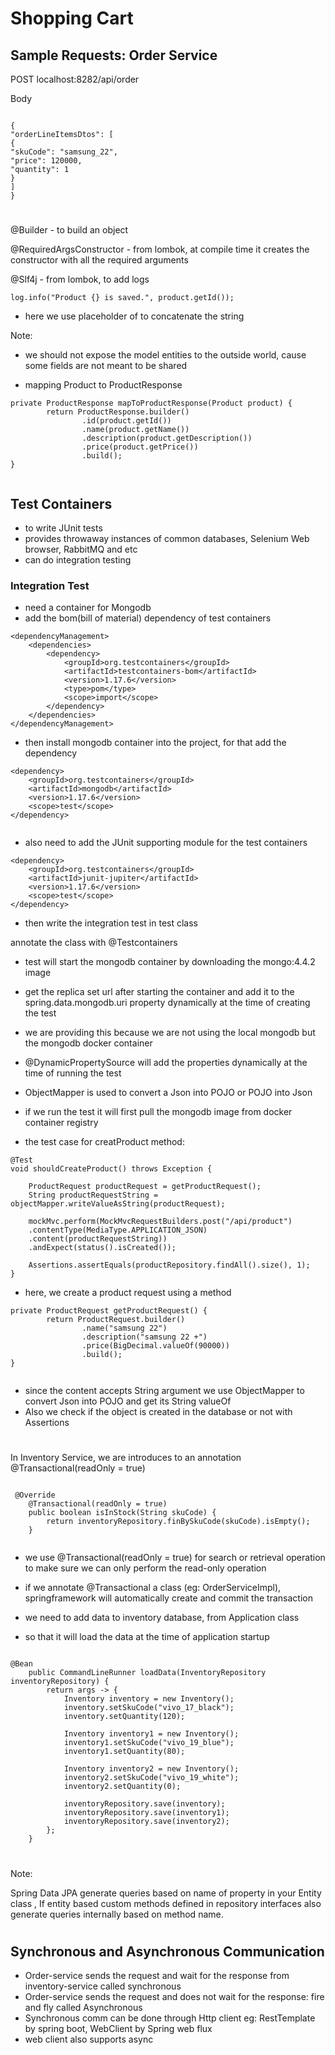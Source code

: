 # Shopping Cart


## Sample Requests: Order Service

POST    localhost:8282/api/order

Body    

```

{
"orderLineItemsDtos": [
{
"skuCode": "samsung_22",
"price": 120000,
"quantity": 1
}
]
}

```

#

@Builder - to build an object
 
@RequiredArgsConstructor - from lombok, at compile time it creates the constructor with all the required arguments

@Slf4j - from lombok, to add logs

```
log.info("Product {} is saved.", product.getId());
```
- here we use placeholder of to concatenate the string

Note:
- we should not expose the model entities to the outside world, cause some fields are not meant to be shared


- mapping Product to ProductResponse
```
private ProductResponse mapToProductResponse(Product product) {
        return ProductResponse.builder()
                .id(product.getId())
                .name(product.getName())
                .description(product.getDescription())
                .price(product.getPrice())
                .build();
}
	
```

## Test Containers

- to write JUnit tests
- provides throwaway instances of common databases, Selenium Web browser, RabbitMQ and etc
- can do integration testing


### Integration Test

- need a container for Mongodb
- add the bom(bill of material) dependency of test containers

```
<dependencyManagement>
    <dependencies>
        <dependency>
            <groupId>org.testcontainers</groupId>
            <artifactId>testcontainers-bom</artifactId>
            <version>1.17.6</version>
            <type>pom</type>
            <scope>import</scope>
        </dependency>
    </dependencies>
</dependencyManagement>

```
- then install mongodb container into the project, for that add the dependency

```
<dependency>
    <groupId>org.testcontainers</groupId>
    <artifactId>mongodb</artifactId>
    <version>1.17.6</version>
    <scope>test</scope>
</dependency>


```
- also need to add the JUnit supporting module for the test containers

```
<dependency>
    <groupId>org.testcontainers</groupId>
    <artifactId>junit-jupiter</artifactId>
    <version>1.17.6</version>
    <scope>test</scope>
</dependency>

```

- then write the integration test in test class

annotate the class with @Testcontainers

- test will start the mongodb container by downloading the mongo:4.4.2 image 
- get the replica set url after starting the container and add it to the spring.data.mongodb.uri property dynamically at the time of creating the test
- we are providing this because we are not using the local mongodb but the mongodb docker container
- @DynamicPropertySource will add the properties dynamically at the time of running the test
- ObjectMapper is used to convert a Json into POJO or POJO into Json
- if we run the test it will first pull the mongodb image from docker container registry

- the test case for creatProduct method:
```
@Test
void shouldCreateProduct() throws Exception {

	ProductRequest productRequest = getProductRequest();
	String productRequestString = objectMapper.writeValueAsString(productRequest);

	mockMvc.perform(MockMvcRequestBuilders.post("/api/product")
	.contentType(MediaType.APPLICATION_JSON)
	.content(productRequestString))
	.andExpect(status().isCreated());

	Assertions.assertEquals(productRepository.findAll().size(), 1);
}

```

- here, we create a product request using a method

```
private ProductRequest getProductRequest() {
		return ProductRequest.builder()
				.name("samsung 22")
				.description("samsung 22 +")
				.price(BigDecimal.valueOf(90000))
				.build();
}
	
```

- since the content accepts String argument we use ObjectMapper to convert Json into POJO and get its String valueOf
- Also we check if the object is created in the database or not with Assertions

#
In Inventory Service, we are introduces to an annotation @Transactional(readOnly = true)

```

 @Override
    @Transactional(readOnly = true)
    public boolean isInStock(String skuCode) {
        return inventoryRepository.finBySkuCode(skuCode).isEmpty();
    }
    
```
- we use @Transactional(readOnly = true) for search or retrieval operation to make sure we can only perform the read-only operation
- if we annotate @Transactional a class (eg: OrderServiceImpl), springframework will automatically create and commit the transaction


- we need to add data to inventory database, from Application class
- so that it will load the data at the time of application startup

```

@Bean
	public CommandLineRunner loadData(InventoryRepository inventoryRepository) {
		return args -> {
			Inventory inventory = new Inventory();
			inventory.setSkuCode("vivo_17_black");
			inventory.setQuantity(120);

			Inventory inventory1 = new Inventory();
			inventory1.setSkuCode("vivo_19_blue");
			inventory1.setQuantity(80);

			Inventory inventory2 = new Inventory();
			inventory2.setSkuCode("vivo_19_white");
			inventory2.setQuantity(0);
			
			inventoryRepository.save(inventory);
			inventoryRepository.save(inventory1);
			inventoryRepository.save(inventory2);
		};
	}

```
#

Note:

Spring Data JPA generate queries based on name of property in your Entity class ,
If entity based custom methods defined in repository interfaces also generate queries internally based on method name.

#

## Synchronous and Asynchronous Communication

- Order-service sends the request and wait for the response from inventory-service called synchronous
- Order-service sends the request and does not wait for the response: fire and fly called Asynchronous
- Synchronous comm can be done through Http client eg: RestTemplate by spring boot, WebClient by Spring web flux
- web client also supports async